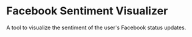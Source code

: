 Facebook Sentiment Visualizer
=============================
A tool to visualize the sentiment of the user's Facebook status updates.